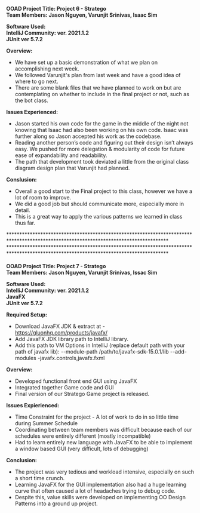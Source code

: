**OOAD Project Title: Project 6 - Stratego**  <br />
**Team Members: Jason Nguyen, Varunjit Srinivas, Isaac Sim** <br />

**Software Used:** <br />
**IntelliJ Community: ver. 2021.1.2** <br />
**JUnit ver 5.7.2** <br />

**Overview:** <br />
- We have set up a basic demonstration of what we plan on accomplishing next week.
- We followed Varunjit's plan from last week and have a good idea of where to go next.
- There are some blank files that we have planned to work on but are contemplating on whether to include in the final project or not, such as the bot class. 

**Issues Experienced:** <br />
- Jason started his own code for the game in the middle of the night not knowing that Isaac had also been working on his own code. Isaac was further along so Jason accepted his work as the codebase. 
- Reading another person’s code and figuring out their design isn’t always easy. We pushed for more delegation & modularity of code for future ease of expandability and readability.
- The path that development took deviated a little from the original class diagram design plan that Varunjit had planned.

**Conslusion:** <br />
- Overall a good start to the Final project to this class, however we have a lot of room to improve. 
- We did a good job but should communicate more, especially more in detail.
- This is a great way to apply the various patterns we learned in class thus far. 

************************************************************************************************************************************* <br />
************************************************************************************************************************************* <br />
<br />
**OOAD Project Title: Project 7 - Stratego** <br />
**Team Members: Jason Nguyen, Varunjit Srinivas, Issac Sim** <br />

**Software Used:** <br />
**IntelliJ Community: ver. 2021.1.2** <br />
**JavaFX**  <br />
**JUnit ver 5.7.2** <br />

**Required Setup:** <br />
- Download JavaFX JDK & extract at - https://gluonhq.com/products/javafx/
- Add JavaFX JDK library path to IntelliJ library.
- Add this path to VM Options in IntelliJ (replace default path with your path of javafx lib): --module-path /path/to/javafx-sdk-15.0.1/lib --add-modules -javafx.controls,javafx.fxml


**Overview:** <br />
- Developed functional front end GUI using JavaFX
- Integrated together Game code and GUI
- Final version of our Stratego Game project is released. 

**Issues Expierienced:** <br />
- Time Constraint for the project - A lot of work to do in so little time during Summer Schedule
- Coordinating between team members was difficult because each of our schedules were entirely different (mostly incompatible)
- Had to learn entirely new language with JavaFX to be able to implement a window based GUI (very difficult, lots of debugging)

**Conclusion:** <br />
- The project was very tedious and workload intensive, especially on such a short time crunch. 
- Learning JavaFX for the GUI implementation also had a huge learning curve that often caused a lot of headaches trying to debug code.
- Despite this, value skills were developed on implementing OO Design Patterns into a ground up project.


